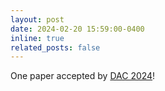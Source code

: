 ```yaml
---
layout: post
date: 2024-02-20 15:59:00-0400
inline: true
related_posts: false
---
```


One paper accepted by [DAC 2024](https://www.dac.com/)!
